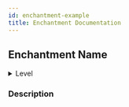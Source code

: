 ```yaml
---
id: enchantment-example
title: Enchantment Documentation
---
```


## Enchantment Name

<details>
<summary>Level</summary>

<select id="level">
  <option value="1">Level 1</option>
  <option value="2">Level 2</option>
  <option value="3">Level 3</option>
</select>

</details>

### Description

<div id="output"></div>

<script src="calculate.js"></script>
<script>
document.getElementById("level").addEventListener("change", function() {
    var level = parseInt(this.value);
    var chance = 0.05; // Adjust this value as needed
    var damage = 10; // Adjust this value as needed
    document.getElementById("output").innerHTML = calculateDamage(level, chance, damage);
});
</script>